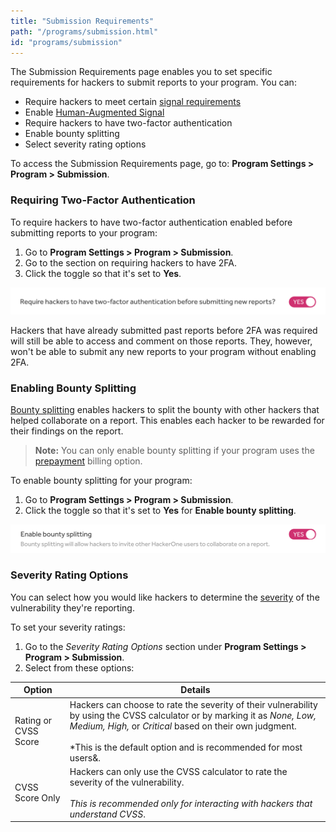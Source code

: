 ```yaml
---
title: "Submission Requirements"
path: "/programs/submission.html"
id: "programs/submission"
---
```


The Submission Requirements page enables you to set specific requirements for hackers to submit reports to your program. You can:
* Require hackers to meet certain [signal requirements](signal-requirements.html)
* Enable [Human-Augmented Signal](human-augmented-signal.html)
* Require hackers to have two-factor authentication  
* Enable bounty splitting
* Select severity rating options

To access the Submission Requirements page, go to: **Program Settings > Program > Submission**.

### Requiring Two-Factor Authentication
To require hackers to have two-factor authentication enabled before submitting reports to your program:
1. Go to <b>Program Settings > Program > Submission</b>.
2. Go to the section on requiring hackers to have 2FA.
3. Click the toggle so that it's set to <b>Yes</b>.

![submission](./images/submission-2a.png)

Hackers that have already submitted past reports before 2FA was required will still be able to access and comment on those reports. They, however, won't be able to submit any new reports to your program without enabling 2FA.

### Enabling Bounty Splitting
[Bounty splitting](/hackers/payments.html#bounty-splitting) enables hackers to split the bounty with other hackers that helped collaborate on a report. This enables each hacker to be rewarded for their findings on the report.  

> **Note:** You can only enable bounty splitting if your program uses the [prepayment](billing.html) billing option.

To enable bounty splitting for your program:
1. Go to <b>Program Settings > Program > Submission</b>.
2. Click the toggle so that it's set to <b>Yes</b> for <b>Enable bounty splitting</b>.

![enable bounty splitting](./images/enable-bounty-splitting.png)

### Severity Rating Options
You can select how you would like hackers to determine the [severity](severity.html) of the vulnerability they're reporting.

To set your severity ratings:
1. Go to the *Severity Rating Options* section under <b>Program Settings > Program > Submission</b>.
2. Select from these options:

Option | Details
------ | -------
Rating or CVSS Score | Hackers can choose to rate the severity of their vulnerability by using the CVSS calculator or by marking it as *None, Low, Medium, High,* or *Critical* based on their own judgment. <br><br>*This is the default option and is recommended for most users&. 
CVSS Score Only | Hackers can only use the CVSS calculator to rate the severity of the vulnerability. <br><br>*This is recommended only for interacting with hackers that understand CVSS*.   
